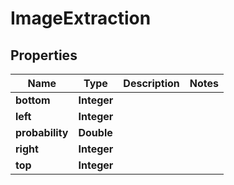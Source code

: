 

# ImageExtraction

## Properties

Name | Type | Description | Notes
------------ | ------------- | ------------- | -------------
**bottom** | **Integer** |  | 
**left** | **Integer** |  | 
**probability** | **Double** |  | 
**right** | **Integer** |  | 
**top** | **Integer** |  | 



